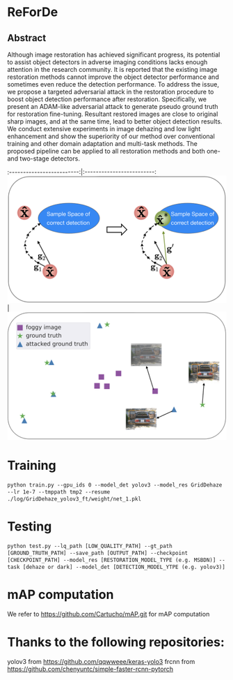 # ReForDe
## Abstract
Although image restoration has achieved significant progress, its potential to assist object detectors in adverse imaging conditions lacks enough attention in the research community. It is reported that the existing image restoration methods cannot improve the object detector performance and sometimes even reduce the detection performance. To address the issue, we propose a targeted adversarial attack in the restoration procedure to boost object detection performance after restoration. Specifically, we present an ADAM-like adversarial attack to generate pseudo ground truth for restoration fine-tuning. Resultant restored images are close to original sharp images, and at the same time, lead to better object detection results. We conduct extensive experiments in image dehazing and low light enhancement and show the superiority of our method over conventional training and other domain adaptation and multi-task methods. The proposed pipeline can be applied to all restoration methods and both one- and two-stage detectors.

:-------------------------:|:-------------------------:
![image](resources/fig1.png)  |  ![image](resources/dist.png)



# Training

```
python train.py --gpu_ids 0 --model_det yolov3 --model_res GridDehaze --lr 1e-7 --tmppath tmp2 --resume ./log/GridDehaze_yolov3_ft/weight/net_1.pkl
```

# Testing

```
python test.py --lq_path [LOW_QUALITY_PATH] --gt_path [GROUND_TRUTH_PATH] --save_path [OUTPUT_PATH] --checkpoint [CHECKPOINT_PATH] --model_res [RESTORATION_MODEL_TYPE (e.g. MSBDN)] --task [dehaze or dark] --model_det [DETECTION_MODEL_YTPE (e.g. yolov3)]
```

# mAP computation

We refer to https://github.com/Cartucho/mAP.git for mAP computation

# Thanks to the following repositories:

yolov3 from https://github.com/qqwweee/keras-yolo3
frcnn from https://github.com/chenyuntc/simple-faster-rcnn-pytorch